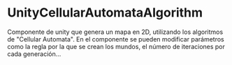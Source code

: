 # UnityCellularAutomataAlgorithm

Componente de unity que genera un mapa en 2D, utilizando los algoritmos de "Cellular Automata". En el componente se pueden modificar parámetros como la regla por la que se crean los mundos, el número de iteraciones por cada generación...
